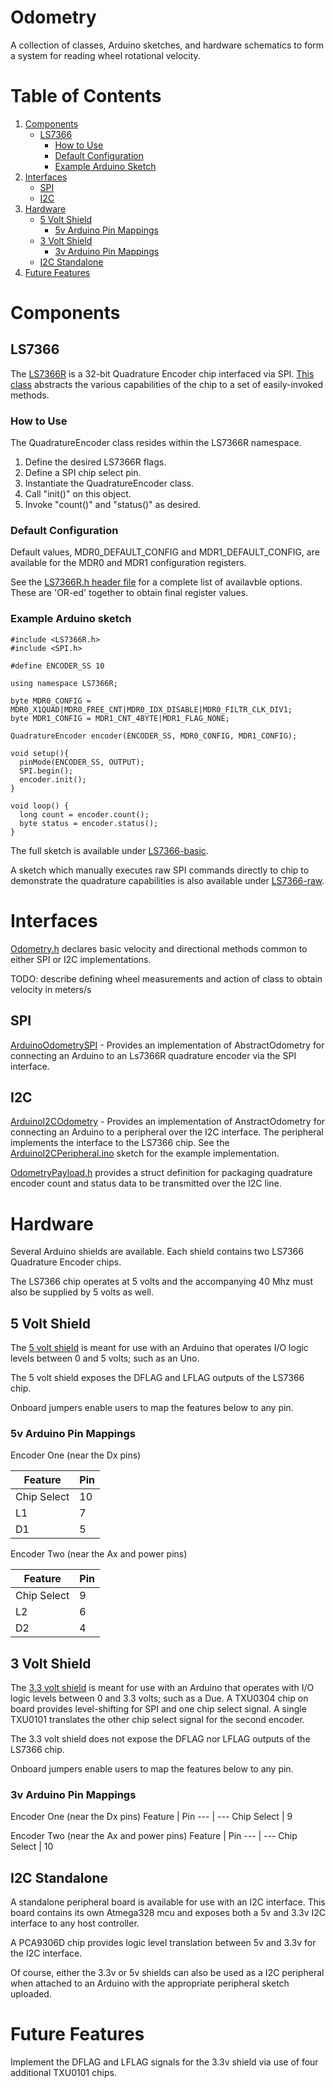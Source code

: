 # Odometry

A collection of classes, Arduino sketches, and hardware schematics to form a system for reading wheel rotational velocity.

# Table of Contents
1. [Components](#components)
   - [LS7366](#ls7366)
      - [How to Use](#how-to-use)
      - [Default Configuration](#default-configuration)
      - [Example Arduino Sketch](#example-arduino-sketch)
2. [Interfaces](#interfaces)
   - [SPI](#spi)
   - [I2C](#i2c)
3. [Hardware](#hardware)
   - [5 Volt Shield](#5-volt-shield)
      - [5v Arduino Pin Mappings](#5v-arduino-pin-mappings)
   - [3 Volt Shield](#3-volt-shield)
      - [3v Arduino Pin Mappings](#3v-arduino-pin-mappings)
   - [I2C Standalone](#i2c-standalone)
4. [Future Features](#future-features)

# Components

## LS7366

The [LS7366R](https://lsicsi.com/datasheets/LS7366R.pdf) is a 32-bit Quadrature Encoder chip interfaced via SPI. [This class](src/lib/Odometry/src/OdometryClass/ls7366) abstracts the various capabilities of the chip to a set of easily-invoked methods.

### How to Use

The QuadratureEncoder class resides within the LS7366R namespace.

1. Define the desired LS7366R flags.
2. Define a SPI chip select pin.
3. Instantiate the QuadratureEncoder class.
4. Call "init()" on this object.
5. Invoke "count()" and "status()" as desired.

### Default Configuration

Default values, MDR0_DEFAULT_CONFIG and MDR1_DEFAULT_CONFIG, are available for the MDR0 and MDR1 configuration registers.

See the [LS7366R.h header file](src/lib/Odometry/src/OdometryClass/ls7366/LS7366R.h) for a complete list of availavble options. These are 'OR-ed' together to obtain final register values.

### Example Arduino sketch

```
#include <LS7366R.h>
#include <SPI.h>

#define ENCODER_SS 10

using namespace LS7366R;

byte MDR0_CONFIG = MDR0_X1QUAD|MDR0_FREE_CNT|MDR0_IDX_DISABLE|MDR0_FILTR_CLK_DIV1;
byte MDR1_CONFIG = MDR1_CNT_4BYTE|MDR1_FLAG_NONE;

QuadratureEncoder encoder(ENCODER_SS, MDR0_CONFIG, MDR1_CONFIG);

void setup(){
  pinMode(ENCODER_SS, OUTPUT);
  SPI.begin();
  encoder.init();
}

void loop() {
  long count = encoder.count();
  byte status = encoder.status();
}
```

The full sketch is available under [LS7366-basic](src/lib/Odometry/examples/ArduinoSPI/LS7366-basic).

A sketch which manually executes raw SPI commands directly to chip to demonstrate the quadrature capabilities is also available under [LS7366-raw](src/lib/Odometry/examples/ArduinoSPI/LS7366-raw).

# Interfaces

[Odometry.h](src/lib/Odometry/src/Odometry.h) declares basic velocity and directional methods common to either SPI or I2C implementations.

TODO: describe defining wheel measurements and action of class to obtain velocity in meters/s

## SPI

[ArduinoOdometrySPI](src/lib/Odometry/src/OdometryClass/spi) - Provides an implementation of AbstractOdometry for connecting an Arduino to an Ls7366R quadrature encoder via the SPI interface.

## I2C

[ArduinoI2COdometry](src/lib/Odometry/src/OdometryClass/i2chost) - Provides an implementation of AnstractOdometry for connecting an Arduino to a peripheral over the I2C interface. The peripheral implements the interface to the LS7366 chip. See the [ArduinoI2CPeripheral.ino](src/lib/Odometry/examples/ArduinoI2C/ArduinoI2CPeripheral/ArduinoI2CPeripheral.ino) sketch for the example implementation.

[OdometryPayload.h](src/lib/Odometry/src/OdometryClass/OdometryPayload.h) provides a struct definition for packaging quadrature encoder count and status data to be transmitted over the I2C line.

# Hardware

Several Arduino shields are available. Each shield contains two LS7366 Quadrature Encoder chips.

The LS7366 chip operates at 5 volts and the accompanying 40 Mhz must also be supplied by 5 volts as well.

## 5 Volt Shield

The [5 volt shield](schematics/DualEncoderShield5v) is meant for use with an Arduino that operates I/O logic levels between 0 and 5 volts; such as an Uno.

The 5 volt shield exposes the DFLAG and LFLAG outputs of the LS7366 chip.

Onboard jumpers enable users to map the features below to any pin.

### 5v Arduino Pin Mappings

Encoder One (near the Dx pins)

Feature | Pin
--- | ---
Chip Select | 10
L1 | 7
D1 | 5

Encoder Two (near the Ax and power pins)

Feature | Pin
--- | ---
Chip Select | 9
L2 | 6
D2 | 4

## 3 Volt Shield

The [3.3 volt shield](schematics/DualEncoderShield3v) is meant for use with an Arduino that operates with I/O logic levels between 0 and 3.3 volts; such as a Due. A TXU0304 chip on board provides level-shifting for SPI and one chip select signal. A single TXU0101 translates the other chip select signal for the second encoder.

The 3.3 volt shield does not expose the DFLAG nor LFLAG outputs of the LS7366 chip.

Onboard jumpers enable users to map the features below to any pin.

### 3v Arduino Pin Mappings

Encoder One (near the Dx pins)
Feature | Pin
--- | ---
Chip Select | 9

Encoder Two (near the Ax and power pins)
Feature | Pin
--- | ---
Chip Select | 10

## I2C Standalone

A standalone peripheral board is available for use with an I2C interface. This board contains its own Atmega328 mcu and exposes both a 5v and 3.3v I2C interface to any host controller.

A PCA9306D chip provides logic level translation between 5v and 3.3v for the I2C interface.

Of course, either the 3.3v or 5v shields can also be used as a I2C peripheral when attached to an Arduino with the appropriate peripheral sketch uploaded.

# Future Features

Implement the DFLAG and LFLAG signals for the 3.3v shield via use of four additional TXU0101 chips.